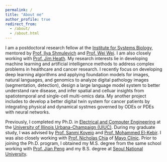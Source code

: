 ```yaml
---
permalink: /
title: "About me"
author_profile: true
redirect_from: 
  - /about/
  - /about.html
---
```


I am a postdoctoral research fellow at the [Institute for Systems Biology](https://isbscience.org/), mentored by [Prof. Ilya Shmulevich](https://shmulevich.isbscience.org/) and [Prof. Wei Wei](https://www.wei-lab.net/). I am also closely working with [Prof. Jim Heath](https://heath.isbscience.org/). My research interests lie in developing machine learning and artificial intelligence methods to address complex problems in healthcare and cancer research. I recently focus on developing deep learning algorithms and applying foundation models for images, natural languages, and genomics to analyze digital pathology images (segmentation, detection), design a large language model system to better understand rare disease, and infer spatial and celluar insights from spatiotemporal and single-cell multi-omics data. My another project includes to develop a better digital twin system for cancer patients by integrating physical and dynamical systmes governed by ODEs or PDEs with neural networks.

Previously, I completed my Ph.D. in [Electrical and Computer Engineering](https://ece.illinois.edu/) at the [University of Illinois Urbana-Champaign (UIUC)](https://illinois.edu/). During my graduate study, I was advised by [Prof. Sanmi Koyejo](https://cs.stanford.edu/~sanmi/) and [Prof. Mohammed El-Kebir](https://www.el-kebir.net/). I was also closely working with [Prof. Nicholas Chia](https://www.mayo.edu/research/faculty/chia-nicholas-ph-d/bio-20087464) of [Mayo Clinic](https://www.mayo.edu). Prior to joining the Ph.D. program, I obtained my M.S. degree from the same school working with [Prof. Jian Peng](https://jianpeng.web.engr.illinois.edu/) and my B.S. degree at [Seoul National University](https://en.snu.ac.kr/).

